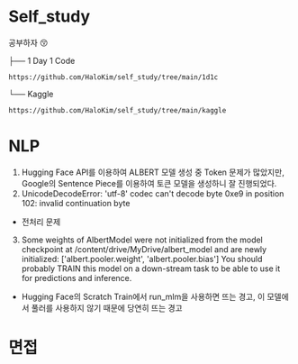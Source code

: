 # Self_study
공부하자 😚

├── 1 Day 1 Code

    https://github.com/HaloKim/self_study/tree/main/1d1c
└── Kaggle

    https://github.com/HaloKim/self_study/tree/main/kaggle



# NLP
1. Hugging Face API를 이용하여 ALBERT 모델 생성 중 Token 문제가 많았지만, Google의 Sentence Piece를 이용하여 토큰 모델을 생성하니 잘 진행되었다.
2. UnicodeDecodeError: 'utf-8' codec can't decode byte 0xe9 in position 102: invalid continuation byte
- 전처리 문제
3. Some weights of AlbertModel were not initialized from the model checkpoint at /content/drive/MyDrive/albert_model and are newly initialized: ['albert.pooler.weight', 'albert.pooler.bias']
You should probably TRAIN this model on a down-stream task to be able to use it for predictions and inference.
- Hugging Face의 Scratch Train에서 run_mlm을 사용하면 뜨는 경고, 이 모델에서 풀러를 사용하지 않기 때문에 당연히 뜨는 경고

# 면접
